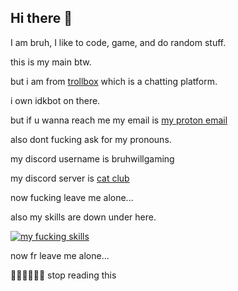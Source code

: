 ## Hi there 👋

<!--
**bruhimgaming/bruhimgaming** is a ✨ _special_ ✨ repository because its `README.md` (this file) appears on your GitHub profile.

Here are some ideas to get you started:

- 🔭 I’m currently working on ...
- 🌱 I’m currently learning ...
- 👯 I’m looking to collaborate on ...
- 🤔 I’m looking for help with ...
- 💬 Ask me about ...
- 📫 How to reach me: ...
- 😄 Pronouns: ...
- ⚡ Fun fact: ...
-->

I am bruh, I like to code, game, and do random stuff.

this is my main btw.

but i am from [trollbox](www.windows93.net/trollbox) which is a chatting platform.

i own idkbot on there.

but if u wanna reach me my email is <a href="mailto: bruhwillgame@proton.me">my proton email</a>

also dont fucking ask for my pronouns.

my discord username is bruhwillgaming

my discord server is [cat club](https://discord.gg/QqbzgWXUp3)

now fucking leave me alone...

also my skills are down under here.

[![my fucking skills](https://skillicons.dev/icons?i=aws,gcp,azure,react,vue,flutter,java,nodejs,html,css,js,docker,git,powershell,npm,mint,linux,linkedin,gitlab,github,dotnet,discordjs,bots,discord,cloudflare,blender,au,ae,androidstudio,apple,arch,arduino,windows,twitter&perline=10)](https://skillicons.dev)

now fr leave me alone...

🖕🖕🖕🖕🖕🖕 stop reading this 
